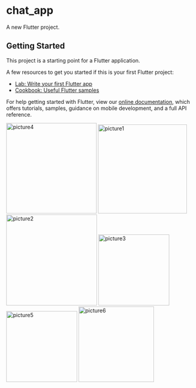 # chat_app

A new Flutter project.

## Getting Started

This project is a starting point for a Flutter application.

A few resources to get you started if this is your first Flutter project:

- [Lab: Write your first Flutter app](https://flutter.dev/docs/get-started/codelab)
- [Cookbook: Useful Flutter samples](https://flutter.dev/docs/cookbook)

For help getting started with Flutter, view our
[online documentation](https://flutter.dev/docs), which offers tutorials,
samples, guidance on mobile development, and a full API reference.


<img width="241" alt="picture4" src="https://user-images.githubusercontent.com/124358878/216830518-4182b371-5044-4433-bb0c-a01f8b850a6f.png">

<img width="237" alt="picture1" src="https://user-images.githubusercontent.com/124358878/216830526-b76a3828-9fc0-4ddc-81ea-8b9fc4f53235.png">

<img width="242" alt="picture2" src="https://user-images.githubusercontent.com/124358878/216830534-ceab0aab-b0be-456f-9510-235a8d8576c4.png">

<img width="189" alt="picture3" src="https://user-images.githubusercontent.com/124358878/216830545-a7e9a012-0f27-439e-b48e-1187743618ae.png">

<img width="189" alt="picture5" src="https://user-images.githubusercontent.com/124358878/216830555-b196445e-8716-49af-bdbf-73886894ccf6.png">

<img width="201" alt="picture6" src="https://user-images.githubusercontent.com/124358878/216830573-5f553399-f941-4f7b-87fb-3d828a43c4e9.png">
